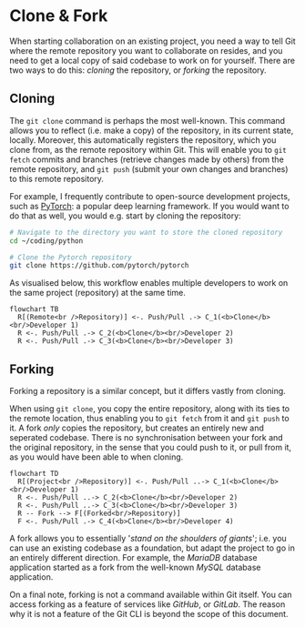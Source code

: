 # Clone & Fork

When starting collaboration on an existing project, you need a way to tell Git where the remote repository you want to collaborate on resides, and you need to get a local copy of said codebase to work on for yourself. There are two ways to do this: *cloning* the repository, or *forking* the repository.

## Cloning

The `git clone` command is perhaps the most well-known. This command allows you to reflect (i.e. make a copy) of the repository, in its current state, locally. Moreover, this automatically registers the repository, which you clone from, as the remote repository within Git. This will enable you to `git fetch` commits and branches (retrieve changes made by others) from the remote repository, and `git push` (submit your own changes and branches) to this remote repository.

For example, I frequently contribute to open-source development projects, such as [PyTorch](https://pytorch.org/docs/master/community/contribution_guide.html): a popular deep learning framework. If you would want to do that as well, you would e.g. start by cloning the repository:

```bash
# Navigate to the directory you want to store the cloned repository
cd ~/coding/python

# Clone the Pytorch repository
git clone https://github.com/pytorch/pytorch
```

As visualised below, this workflow enables multiple developers to work on the same project (repository) at the same time.

```mermaid
flowchart TB
  R[(Remote<br />Repository)] <-. Push/Pull .-> C_1(<b>Clone</b><br/>Developer 1)
  R <-. Push/Pull .-> C_2(<b>Clone</b><br/>Developer 2)
  R <-. Push/Pull .-> C_3(<b>Clone</b><br/>Developer 3)
```

## Forking

Forking a repository is a similar concept, but it differs vastly from cloning. 

When using `git clone`, you copy the entire repository, along with its ties to the remote location, thus enabling you to `git fetch` from it and `git push` to it. A fork *only* copies the repository, but creates an entirely new and seperated codebase. There is no synchronisation between your fork and the original repository, in the sense that you could push to it, or pull from it, as you would have been able to when cloning.

```mermaid
flowchart TD
  R[(Project<br />Repository)] <-. Push/Pull ..-> C_1(<b>Clone</b><br/>Developer 1)
  R <-. Push/Pull ..-> C_2(<b>Clone</b><br/>Developer 2)
  R <-. Push/Pull ..-> C_3(<b>Clone</b><br/>Developer 3)
  R -- Fork --> F[(Forked<br/>Repository)]
  F <-. Push/Pull .-> C_4(<b>Clone</b><br/>Developer 4)
```

A fork allows you to essentially '*stand on the shoulders of giants*'; i.e. you can use an existing codebase as a foundation, but adapt the project to go in an entirely different direction. For example, the *MariaDB* database application started as a fork from the well-known *MySQL* database application.

On a final note, forking is not a command available within Git itself. You can access forking as a feature of services like *GitHub*, or *GitLab*. The reason why it is not a feature of the Git CLI is beyond the scope of this document.
